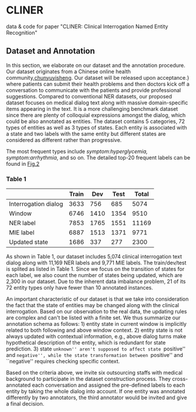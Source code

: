 # CLINER
data &amp; code for paper "CLINER: Clinical Interrogation Named Entity Recognition"
## Dataset and Annotation

In  this  section,  we elaborate on our dataset and the annotation procedure. Our dataset originates from a Chinese online health community,[chunyuyisheng](https://www.chunyuyisheng.com/). Our dataset will be released upon acceptance.} where patients can submit their health problems and then doctors kick off a conversation to communicate with the patients and provide professional suggestions. Compared to conventional NER datasets, our proposed dataset focuses on medical dialog text along with massive domain-specific items appearing in the text. It is a more challenging benchmark dataset since there are plenty of colloquial expressions amongst the dialog, which could be also annotated as entities. The dataset contains 5 categories, 72 types of entities as well as 3 types of states. Each entity is associated with a state and two labels with the same entity but different states are considered as different rather than progressive. 

The most frequent types include *symptom:hyperglycemia, symptom:arrhythmia*, and so on. The detailed top-20 frequent labels can be found in [Fig.2](figs/data.jpg)

### Table 1
|     | **Train**  | **Dev** | **Test** | **Total** |
|  ----  | ----  | ---- | ---- | ---- |
|   Interrogation dialog  | 3633  | 756 | 685 | 5074 |
|   Window  | 6746  | 1410 | 1354 | 9510 |
|   NER label   | 7853 | 1765 | 1551| 11169 |
|   MIE label   | 6887 | 1513 | 1371 | 9771 |
|   Updated state   | 1686 | 337 | 277 | 2300 |

As shown in Table 1, our dataset includes 5,074 clinical interrogation text dialog along with 11,169 NER labels and 9,771 MIE labels. The train/dev/test is splited as listed in Table 1. Since we focus on the transition of states for each label, we also count the number of states being updated, which are 2,300 in our dataset.  Due to the inherent data imbalance problem, 21 of its 72 entity types only have fewer than 10 annotated instances.

An important characteristic of our dataset is that we take into consideration the fact that the state of entities may be changed along with the clinical interrogation.
Based on our observation to the real data, the updating rules are complex and can't be listed with a finite set. We thus summarize our annotation schema as follows: 1) entity state in current window is implicitly related to both following and above window context. 2) entity state is not always updated with contextual information, e.g., above dialog turns make hypothetical description of the entity, which is redundant for state prediction. 3) state ``unknown'' aren't supposed to affect state ``positive'' and ``negative'', while the state transformation between ``positive'' and ``negative'' requires checking specific context. 

Based on the criteria above, we invite six outsourcing staffs with medical background to participate in the dataset construction process. They cross-annotated each conversation and assigned the pre-defined labels to each entity by taking the whole dialog into account. If one entity was annotated differently by two annotators, the third annotator would be invited and give a final decision.

